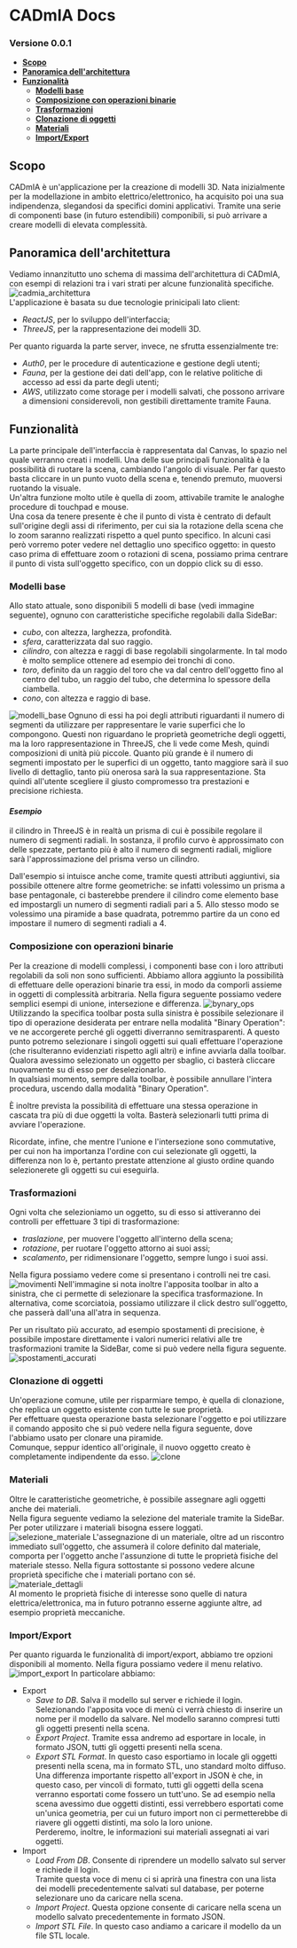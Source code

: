 # CADmIA Docs <!-- omit in toc -->
### Versione 0.0.1 <!-- omit in toc -->
- [**Scopo**](#scopo)
- [**Panoramica dell'architettura**](#panoramica-dellarchitettura)
- [**Funzionalità**](#funzionalità)
  - [**Modelli base**](#modelli-base)
  - [**Composizione con operazioni binarie**](#composizione-con-operazioni-binarie)
  - [**Trasformazioni**](#trasformazioni)
  - [**Clonazione di oggetti**](#clonazione-di-oggetti)
  - [**Materiali**](#materiali)
  - [**Import/Export**](#importexport)

## **Scopo**

CADmIA è un'applicazione per la creazione di modelli 3D.
Nata inizialmente per la modellazione in ambito elettrico/elettronico, ha acquisito poi una sua indipendenza, slegandosi da specifici domini applicativi.
Tramite una serie di componenti base (in futuro estendibili) componibili, si può arrivare a creare modelli di elevata complessità.

## **Panoramica dell'architettura**
Vediamo innanzitutto uno schema di massima dell'architettura di CADmIA, con esempi di relazioni tra i vari strati per alcune funzionalità specifiche.<br>
![cadmia_architettura](imgs/cadmia_arch.png)<br>
L'applicazione è basata su due tecnologie prinicipali lato client:
- *ReactJS*, per lo sviluppo dell'interfaccia;
- *ThreeJS*, per la rappresentazione dei modelli 3D.

Per quanto riguarda la parte server, invece, ne sfrutta essenzialmente tre:
- *Auth0*, per le procedure di autenticazione e gestione degli utenti;
- *Fauna*, per la gestione dei dati dell'app, con le relative politiche di accesso ad essi da parte degli utenti;
- *AWS*, utilizzato come storage per i modelli salvati, che possono arrivare a dimensioni considerevoli, non gestibili direttamente tramite Fauna.<br>

## **Funzionalità**

La parte principale dell'interfaccia è rappresentata dal Canvas, lo spazio nel quale verranno creati i modelli. Una delle sue principali funzionalità è la possibilità di ruotare la scena, cambiando l'angolo di visuale. Per far questo basta cliccare in un punto vuoto della scena e, tenendo premuto, muoversi ruotando la visuale.<br>
Un'altra funzione molto utile è quella di zoom, attivabile tramite le analoghe procedure di touchpad e mouse.<br>
Una cosa da tenere presente è che il punto di vista è centrato di default sull'origine degli assi di riferimento, per cui sia la rotazione della scena che lo zoom saranno realizzati rispetto a quel punto specifico. In alcuni casi però vorremo poter vedere nel dettaglio uno specifico oggetto: in questo caso prima di effettuare zoom o rotazioni di scena, possiamo prima centrare il punto di vista sull'oggetto specifico, con un doppio click su di esso.

### **Modelli base**

Allo stato attuale, sono disponibili 5 modelli di base (vedi immagine seguente), ognuno con caratteristiche specifiche regolabili dalla SideBar:
- *cubo*, con altezza, larghezza, profondità.
- *sfera*, caratterizzata dal suo raggio.
- *cilindro*, con altezza e raggi di base regolabili singolarmente. In tal modo è molto semplice ottenere ad esempio dei tronchi di cono.
- *toro*, definito da un raggio del toro che va dal centro dell'oggetto fino al centro del tubo, un raggio del tubo, che determina lo spessore della ciambella.
- *cono*, con altezza e raggio di base.

![modelli_base](imgs/base_components.png)
Ognuno di essi ha poi degli attributi riguardanti il numero di segmenti da utilizzare per rappresentare le varie superfici che lo compongono. Questi non riguardano le proprietà geometriche degli oggetti, ma la loro rappresentazione in ThreeJS, che li vede come Mesh, quindi composizioni di unità più piccole. Quanto più grande è il numero di segmenti impostato per le superfici di un oggetto, tanto maggiore sarà il suo livello di dettaglio, tanto più onerosa sarà la sua rappresentazione.
Sta quindi all'utente scegliere il giusto compromesso tra prestazioni e precisione richiesta.

#### *Esempio* <!-- omit in toc -->

il cilindro in ThreeJS è in realtà un prisma di cui è possibile regolare il numero di segmenti radiali. In sostanza, il profilo curvo è approssimato con delle spezzate, pertanto più è alto il numero di segmenti radiali, migliore sarà l'approssimazione del prisma verso un cilindro.

Dall'esempio si intuisce anche come, tramite questi attributi aggiuntivi, sia possibile ottenere altre forme geometriche: se infatti volessimo un prisma a base pentagonale, ci basterebbe prendere il cilindro come elemento base ed impostargli un numero di segmenti radiali pari a 5.
Allo stesso modo se volessimo una piramide a base quadrata, potremmo partire da un cono ed impostare il numero di segmenti radiali a 4.

### **Composizione con operazioni binarie**

Per la creazione di modelli complessi, i componenti base con i loro attributi regolabili da soli non sono sufficienti. Abbiamo allora aggiunto la possibilità di effettuare delle operazioni binarie tra essi, in modo da comporli assieme in oggetti di complessità arbitraria.
Nella figura seguente possiamo vedere semplici esempi di unione, intersezione e differenza.
![bynary_ops](imgs/bynary_ops.png)
Utilizzando la specifica toolbar posta sulla sinistra è possibile selezionare il tipo di operazione desiderata per entrare nella modalità "Binary Operation": ve ne accorgerete perché gli oggetti diverranno semitrasparenti. A questo punto potremo selezionare i singoli oggetti sui quali effettuare l'operazione (che risulteranno evidenziati rispetto agli altri) e infine avviarla dalla toolbar. <br> 
Qualora avessimo selezionato un oggetto per sbaglio, ci basterà cliccare nuovamente su di esso per deselezionarlo.<br> 
In qualsiasi momento, sempre dalla toolbar, è possibile annullare l'intera procedura, uscendo dalla modalità "Binary Operation".

È inoltre prevista la possibilità di effettuare una stessa operazione in cascata tra più di due oggetti la volta. Basterà selezionarli tutti prima di avviare l'operazione.

Ricordate, infine, che mentre l'unione e l'intersezione sono commutative, per cui non ha importanza l'ordine con cui selezionate gli oggetti, la differenza non lo è, pertanto prestate attenzione al giusto ordine quando selezionerete gli oggetti su cui eseguirla.

### **Trasformazioni**

Ogni volta che selezioniamo un oggetto, su di esso si attiveranno dei controlli per effettuare 3 tipi di trasformazione:
- *traslazione*, per muovere l'oggetto all'interno della scena;
- *rotazione*, per ruotare l'oggetto attorno ai suoi assi;
- *scalamento*, per ridimensionare l'oggetto, sempre lungo i suoi assi.

Nella figura possiamo vedere come si presentano i controlli nei tre casi.
![movimenti](imgs/movements.png)
Nell'immagine si nota inoltre l'apposita toolbar in alto a sinistra, che ci permette di selezionare la specifica trasformazione. In alternativa, come scorciatoia, possiamo utilizzare il click destro sull'oggetto, che passerà dall'una all'atra in sequenza.

Per un risultato più accurato, ad esempio spostamenti di precisione, è possibile impostare direttamente i valori numerici relativi alle tre trasformazioni tramite la SideBar, come si può vedere nella figura seguente.
![spostamenti_accurati](imgs/accurate_movements.png)

### **Clonazione di oggetti**

Un'operazione comune, utile per risparmiare tempo, è quella di clonazione, che replica un oggetto esistente con tutte le sue proprietà.<br>
Per effettuare questa operazione basta selezionare l'oggetto e poi utilizzare il comando apposito che si può vedere nella figura seguente, dove l'abbiamo usato per clonare una piramide.<br>
Comunque, seppur identico all'originale, il nuovo oggetto creato è completamente indipendente da esso.
![clone](imgs/clone.png)

### **Materiali**

Oltre le caratteristiche geometriche, è possibile assegnare agli oggetti anche dei materiali.<br>
Nella figura seguente vediamo la selezione del materiale tramite la SideBar. Per poter utilizzare i materiali bisogna essere loggati.<br>
![selezione_materiale](imgs/materials.png)
L'assegnazione di un materiale, oltre ad un riscontro immediato sull'oggetto, che assumerà il colore definito dal materiale, comporta per l'oggetto anche l'assunzione di tutte le proprietà fisiche del materiale stesso. Nella figura sottostante si possono vedere alcune proprietà specifiche che i materiali portano con sé. <br>
![materiale_dettagli](imgs/material_details.png) <br>
Al momento le proprietà fisiche di interesse sono quelle di natura elettrica/elettronica, ma in futuro potranno esserne aggiunte altre, ad esempio proprietà meccaniche.

### **Import/Export**

Per quanto riguarda le funzionalità di import/export, abbiamo tre opzioni disponibili al momento. Nella figura possiamo vedere il menu relativo.
![import_export](imgs/import_export_menu.png)
In particolare abbiamo:
- Export
  - *Save to DB*. Salva il modello sul server e richiede il login.<br> Selezionando l'apposita voce di menù ci verrà chiesto di inserire un nome per il modello da salvare. Nel modello saranno compresi tutti gli oggetti presenti nella scena.
  - *Export Project*. Tramite essa andremo ad esportare in locale, in formato JSON, tutti gli oggetti presenti nella scena.
  - *Export STL Format*. In questo caso esportiamo in locale gli oggetti presenti nella scena, ma in formato STL, uno standard molto diffuso.<br> Una differenza importante rispetto all'export in JSON è che, in questo caso, per vincoli di formato, tutti gli oggetti della scena verranno esportati come fossero un tutt'uno. Se ad esempio nella scena avessimo due oggetti distinti, essi verrebbero esportati come un'unica geometria, per cui un futuro import non ci permetterebbe di riavere gli oggetti distinti, ma solo la loro unione.<br> Perderemo, inoltre, le informazioni sui materiali assegnati ai vari oggetti.
- Import
  - *Load From DB*. Consente di riprendere un modello salvato sul server e richiede il login.<br> Tramite questa voce di menu ci si aprirà una finestra con una lista dei modelli precedentemente salvati sul database, per poterne selezionare uno da caricare nella scena.
  - *Import Project*. Questa opzione consente di caricare nella scena un modello salvato precedentemente in formato JSON.
  - *Import STL File*. In questo caso andiamo a caricare il modello da un file STL locale.
